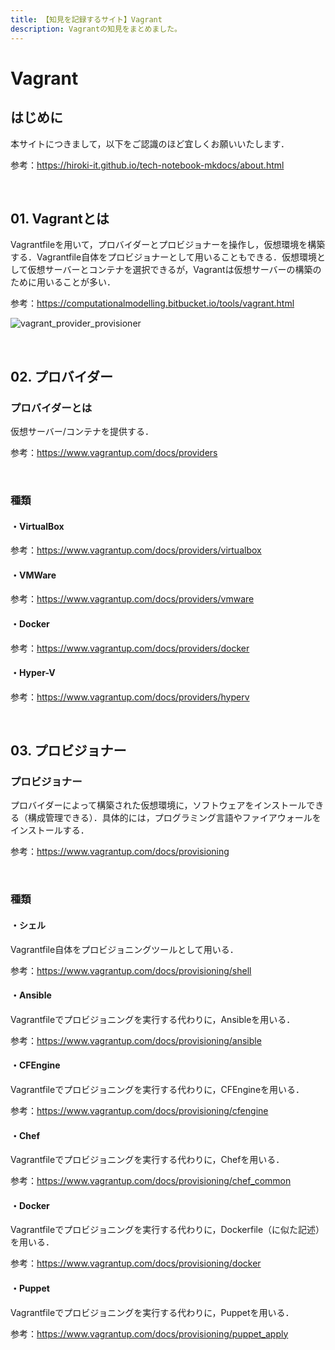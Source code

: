 ```yaml
---
title: 【知見を記録するサイト】Vagrant
description: Vagrantの知見をまとめました。
---
```


# Vagrant

## はじめに

本サイトにつきまして，以下をご認識のほど宜しくお願いいたします．

参考：https://hiroki-it.github.io/tech-notebook-mkdocs/about.html

<br>

## 01. Vagrantとは

Vagrantfileを用いて，プロバイダーとプロビジョナーを操作し，仮想環境を構築する．Vagrantfile自体をプロビジョナーとして用いることもできる．仮想環境として仮想サーバーとコンテナを選択できるが，Vagrantは仮想サーバーの構築のために用いることが多い．

参考：https://computationalmodelling.bitbucket.io/tools/vagrant.html

![vagrant_provider_provisioner](https://raw.githubusercontent.com/hiroki-it/tech-notebook/master/images/vagrant_provider_provisioner.png)

<br>

## 02. プロバイダー

### プロバイダーとは

仮想サーバー/コンテナを提供する．

参考：https://www.vagrantup.com/docs/providers

<br>

### 種類

#### ・VirtualBox

参考：https://www.vagrantup.com/docs/providers/virtualbox

#### ・VMWare

参考：https://www.vagrantup.com/docs/providers/vmware

#### ・Docker

参考：https://www.vagrantup.com/docs/providers/docker

#### ・Hyper-V

参考：https://www.vagrantup.com/docs/providers/hyperv

<br>

## 03. プロビジョナー

### プロビジョナー

プロバイダーによって構築された仮想環境に，ソフトウェアをインストールできる（構成管理できる）．具体的には，プログラミング言語やファイアウォールをインストールする．

参考：https://www.vagrantup.com/docs/provisioning

<br>

### 種類

#### ・シェル

Vagrantfile自体をプロビジョニングツールとして用いる．

参考：https://www.vagrantup.com/docs/provisioning/shell

#### ・Ansible

Vagrantfileでプロビジョニングを実行する代わりに，Ansibleを用いる．

参考：https://www.vagrantup.com/docs/provisioning/ansible

#### ・CFEngine

Vagrantfileでプロビジョニングを実行する代わりに，CFEngineを用いる．

参考：https://www.vagrantup.com/docs/provisioning/cfengine

#### ・Chef

Vagrantfileでプロビジョニングを実行する代わりに，Chefを用いる．

参考：https://www.vagrantup.com/docs/provisioning/chef_common

#### ・Docker

Vagrantfileでプロビジョニングを実行する代わりに，Dockerfile（に似た記述）を用いる．

参考：https://www.vagrantup.com/docs/provisioning/docker

#### ・Puppet

Vagrantfileでプロビジョニングを実行する代わりに，Puppetを用いる．

参考：https://www.vagrantup.com/docs/provisioning/puppet_apply

